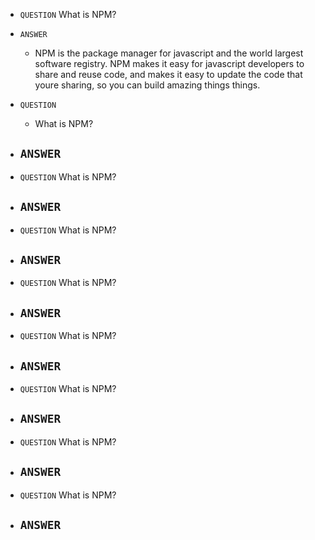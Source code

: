 - `QUESTION`   What is NPM?
- `ANSWER` 
    - NPM is the package manager for javascript and the world largest software registry. NPM makes it easy for javascript developers to share and reuse code, and makes it easy to update the code that youre sharing, so you can build amazing things things.

- `QUESTION` 
    - What is NPM?
- `ANSWER` 
    - 

- `QUESTION`  What is NPM?
- `ANSWER` 
    - 

- `QUESTION`   What is NPM?
- `ANSWER` 
    - 

- `QUESTION`  What is NPM?
- `ANSWER` 
    - 

- `QUESTION`  What is NPM?
- `ANSWER` 
    - 

- `QUESTION`  What is NPM?
- `ANSWER` 
    - 

- `QUESTION`   What is NPM?
- `ANSWER` 
    - 

- `QUESTION`   What is NPM?
- `ANSWER` 
    - 
